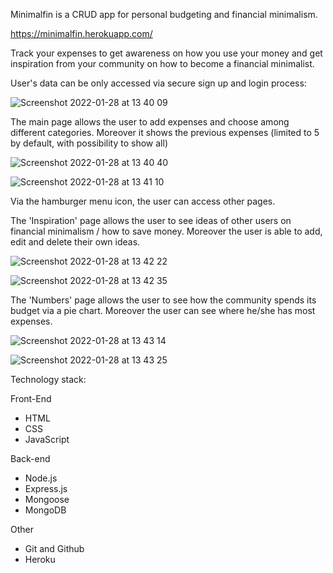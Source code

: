Minimalfin is a CRUD app for personal budgeting and financial minimalism.

https://minimalfin.herokuapp.com/

Track your expenses to get awareness on how you use your money and get inspiration from your community on how to become a financial minimalist.

User's data can be only accessed via secure sign up and login process:

![Screenshot 2022-01-28 at 13 40 09](https://user-images.githubusercontent.com/92206811/151549851-005dcb45-9e72-4688-964c-4503839e8987.png)

The main page allows the user to add expenses and choose among different categories. Moreover it shows the previous expenses (limited to 5 by default, with possibility to show all)

![Screenshot 2022-01-28 at 13 40 40](https://user-images.githubusercontent.com/92206811/151550441-08564123-09f6-4feb-8e96-ea86355d29c8.png)

![Screenshot 2022-01-28 at 13 41 10](https://user-images.githubusercontent.com/92206811/151550471-fb0d45cd-8bb7-49b0-9215-620b1b238c07.png)

Via the hamburger menu icon, the user can access other pages.

The 'Inspiration' page allows the user to see ideas of other users on financial minimalism / how to save money.
Moreover the user is able to add, edit and delete their own ideas.

![Screenshot 2022-01-28 at 13 42 22](https://user-images.githubusercontent.com/92206811/151550724-134fc4eb-5492-4628-939b-f5cce81c7f00.png)

![Screenshot 2022-01-28 at 13 42 35](https://user-images.githubusercontent.com/92206811/151550744-5b992f4a-e63e-42c2-9b1a-df74b0bbd75f.png)

The 'Numbers' page allows the user to see how the community spends its budget via a pie chart.
Moreover the user can see where he/she has most expenses.

![Screenshot 2022-01-28 at 13 43 14](https://user-images.githubusercontent.com/92206811/151551097-c8a10b53-4921-4fda-aa63-9738786e5ee2.png)

![Screenshot 2022-01-28 at 13 43 25](https://user-images.githubusercontent.com/92206811/151551107-c3a776b8-1ebb-4f48-8c45-8a6b3081d914.png)

Technology stack:

Front-End

- HTML
- CSS
- JavaScript

Back-end

- Node.js
- Express.js
- Mongoose
- MongoDB

Other

- Git and Github
- Heroku




